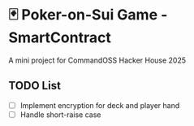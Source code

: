 # 🃏 Poker-on-Sui Game - SmartContract

A mini project for CommandOSS Hacker House 2025

## TODO List

- [ ] Implement encryption for deck and player hand
- [ ] Handle short-raise case
